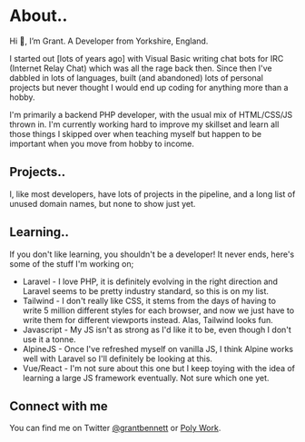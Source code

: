 # About..

Hi 👋, I’m Grant. A Developer from Yorkshire, England.

I started out [lots of years ago] with Visual Basic writing chat bots for IRC (Internet Relay Chat) which was all the rage back then. Since then I've dabbled in lots of languages, built (and abandoned) lots of personal projects but never thought I would end up coding for anything more than a hobby.

I'm primarily a backend PHP developer, with the usual mix of HTML/CSS/JS thrown in. I'm currently working hard to improve my skillset and learn all those things I skipped over when teaching myself but happen to be important when you move from hobby to income.

## Projects..

I, like most developers, have lots of projects in the pipeline, and a long list of unused domain names, but none to show just yet.

## Learning..

If you don't like learning, you shouldn't be a developer! It never ends, here's some of the stuff I'm working on;

- Laravel - I love PHP, it is definitely evolving in the right direction and Laravel seems to be pretty industry standard, so this is on my list.
- Tailwind - I don't really like CSS, it stems from the days of having to write 5 million different styles for each browser, and now we just have to write them for different viewports instead. Alas, Tailwind looks fun.
- Javascript - My JS isn't as strong as I'd like it to be, even though I don't use it a tonne.
- AlpineJS - Once I've refreshed myself on vanilla JS, I think Alpine works well with Laravel so I'll definitely be looking at this.
- Vue/React - I'm not sure about this one but I keep toying with the idea of learning a large JS framework eventually. Not sure which one yet.

## Connect with me

You can find me on Twitter [@grantbennett](https://twitter.com/grantbennett) or [Poly Work](https://poly.work/grantbennett).
